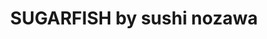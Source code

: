 ---
layout: place
title: "SUGARFISH by sushi nozawa"
permalink: /california/beverly-hills/sugarfish-by-sushi-nozawa.html
stateAbbr: CA
stateName: California
cityName: Beverly Hills
seo:
  name: "SUGARFISH by sushi nozawa"
  type: Restaurant
  links: null
description: "SUGARFISH by sushi nozawa serves delicious sushi in Beverly Hills, California. Try fresh Japanese dishes for a great dining experience. "
place_id: ChIJMdtjLv-7woARY1Qx1otbqZI
photos:
  - name: >-
      places/ChIJMdtjLv-7woARY1Qx1otbqZI/photos/AeeoHcL6IojQhiXNBeMHVLmUiGeZcsQvglywd8Xf7_EOH6B5-psIz8lL69-5Q_pglnDcjil5lmi16AfvA2VRNQjb1rPQQi4k9TmdBLAYa3WDlXI29e4zN9ZWInTMpaQjzt9sqkewdF2dX3HmN5h4bqzW9VJVp7bFwRFAAGpgjFwZVunbAQcFdaWsTen-xB8r5vFKiQnJoA4sYxxDf0KRQZ6OxBzhqJDyly0Qc8wXYTb9AMq9jHMzTpor2_jZIeuJg4MeIX-nusLXvN7lRDQGyUGdtaasFF86CGL1TIjmW79FFo-3Kw
    widthPx: 864
    heightPx: 576
    authorAttributions:
      - displayName: SUGARFISH by sushi nozawa
        uri: https://maps.google.com/maps/contrib/102860785773104607819
        photoUri: >-
          https://lh3.googleusercontent.com/a-/ALV-UjUedVcTpw5wdzAUJUlOtFFcLJvLN4BJeorFMG8LFMWGB8Jtty0=s100-p-k-no-mo
    flagContentUri: >-
      https://www.google.com/local/imagery/report/?cb_client=maps_api_places.places_api&image_key=!1e10!2sAF1QipOY5sNoStkPdtEbfSTzD-V0_fTjU95cjhm2eQ3H&hl=en-US
    googleMapsUri: >-
      https://www.google.com/maps/place//data=!3m4!1e2!3m2!1sAF1QipOY5sNoStkPdtEbfSTzD-V0_fTjU95cjhm2eQ3H!2e10!4m2!3m1!1s0x80c2bbff2e63db31:0x92a95b8bd6315463
  - name: >-
      places/ChIJMdtjLv-7woARY1Qx1otbqZI/photos/AeeoHcJM_AcL25DYWWlGE125pSf8UL0bvwqHJ_4xiSZDz8kZHun34dTR6K2QcQD2L-RSi9YNm0jKg_cIn2dtpTJ_lScgExwO3mYXBqhXTbqXFIRVfTRbV2gIcZfV-OX1Q9pyrs2iWt6jcQGEYtMRKJ4Sqncz7nUGpgWps0BMKxveLXXCh4QaMvjd0IAMSFhyMRgeOU46yAEEdnai9uQBk7IGkYFNMcJsgIEHvt839y_fq8Ho2Z4V9qvCBOR_2Fg3UPMpvdBjqDNGISnrDgeyplhYf0NoomDlFVSVhdFLoMuXVktDUxwakAbGKs3gfBWW-tZp3CuurVjZPtV_7TdZHk2xgZIimzhed8uhj4K6tN0ixGKyMiy9Tg8JFUo3B44NUIiEnp7-k4sLqIT5QVh5JXmkQa5LNX-OoWMB5e55tMwAguga4VK6
    widthPx: 4000
    heightPx: 3000
    authorAttributions:
      - displayName: Hill Kim
        uri: https://maps.google.com/maps/contrib/107887424705237962866
        photoUri: >-
          https://lh3.googleusercontent.com/a-/ALV-UjW6xOCZT-U5heJHas4tABozOFdL2cJ4FiKQU6dNTChmwoRtDD7SfA=s100-p-k-no-mo
    flagContentUri: >-
      https://www.google.com/local/imagery/report/?cb_client=maps_api_places.places_api&image_key=!1e10!2sCIHM0ogKEICAgICDvd6jhAE&hl=en-US
    googleMapsUri: >-
      https://www.google.com/maps/place//data=!3m4!1e2!3m2!1sCIHM0ogKEICAgICDvd6jhAE!2e10!4m2!3m1!1s0x80c2bbff2e63db31:0x92a95b8bd6315463
  - name: >-
      places/ChIJMdtjLv-7woARY1Qx1otbqZI/photos/AeeoHcLu1rvGK1EuFTzRePQX06AQ0trGqduBnS44JU3b4tLEMSQHiciAqRJoUFJ5uvWHJF6dDhDcChWGIk0mhBREgGU2GqlEuxFTFz6mnngPN7Xv17Bmlj9KId9Ca-M6-MNGuKiLd_okJsIMLSlX8262dPHemhCXLRPTNV8IHiZMtKLELYDMBo-zKXMXLwLzpItjcUdgPUGo0gAF2g5R6nFMc6bYYo2dadgXwsocyYWEQTD5w4ahUs1xrtkIHtnyYl-HBo0i-0Ihcwtim7wdUFyCNLpxw82ObNG59Fb7Z3yvaBIxcSNxx61BEV73yl3iumsBjaOqx0pRv59SKK2s4TsV_2cnZQOUvDWV5Ce6lKRyeMTW_ivDzERTq8dLqcC0kTc7Ni8Z-b3KFijKqkgDWuZaS35UouYWXTO7QfomUwFQTsc
    widthPx: 3600
    heightPx: 4800
    authorAttributions:
      - displayName: Guilherme Garcia
        uri: https://maps.google.com/maps/contrib/103347195001075149766
        photoUri: >-
          https://lh3.googleusercontent.com/a/ACg8ocIK7ELjRsm9fVeKa1-psibYAYkoCVXVGk53refoprQXWpN82Q=s100-p-k-no-mo
    flagContentUri: >-
      https://www.google.com/local/imagery/report/?cb_client=maps_api_places.places_api&image_key=!1e10!2sCIHM0ogKEICAgIDrnN_lSQ&hl=en-US
    googleMapsUri: >-
      https://www.google.com/maps/place//data=!3m4!1e2!3m2!1sCIHM0ogKEICAgIDrnN_lSQ!2e10!4m2!3m1!1s0x80c2bbff2e63db31:0x92a95b8bd6315463
  - name: >-
      places/ChIJMdtjLv-7woARY1Qx1otbqZI/photos/AeeoHcLM6Rzu4-X42KchDOyRzesCZclMar7b1B9B_FakOa1F9EYhoxdjYfAvuWOHCkqvlq5G1VhDLwWykseqbJ7FP4bJushUqBQ87Q8pkYexTFkXPcktt5GTsjkKlCnkkc0dPkkIP0Ix_uhgy1OP7ARBgDcARjAvm6WctWtZiuJvoBAt9aoM51QOAT0AGW3wv4OluoqPkM6oAR-W70yyxQBE4cv80yOc426HeDLWgbpZwuoOnjVdUR0yN0PG36DeimNIzVyqJhTenxCf7osXQ9FcpxiOsVITUAqJQcdorUPQlidcLGHrgoXYxX42ExnQM30a4ysefMrP0l6BgXBIiikgxJz7K7bLHrKQnUOu3sWLnXJQLhsJBPSAsiD-qRaiG75sYhS_VqQW1tA2lRQ36d_QSPtIUSSoI25G5g2cJie4TtEFpA
    widthPx: 3600
    heightPx: 4800
    authorAttributions:
      - displayName: Anna Y
        uri: https://maps.google.com/maps/contrib/108797460158946598821
        photoUri: >-
          https://lh3.googleusercontent.com/a-/ALV-UjW--8hzHUfs7gY-_UJ8qjUPfcqtP28svs34V7pvDMCnTv7XwXQU8A=s100-p-k-no-mo
    flagContentUri: >-
      https://www.google.com/local/imagery/report/?cb_client=maps_api_places.places_api&image_key=!1e10!2sCIHM0ogKEICAgMDI2PCfFw&hl=en-US
    googleMapsUri: >-
      https://www.google.com/maps/place//data=!3m4!1e2!3m2!1sCIHM0ogKEICAgMDI2PCfFw!2e10!4m2!3m1!1s0x80c2bbff2e63db31:0x92a95b8bd6315463
  - name: >-
      places/ChIJMdtjLv-7woARY1Qx1otbqZI/photos/AeeoHcJ7txPb5htfeDUY5Q92v-lypDb2r4PvwV34iZkZ7xcy_M6Cmem0xclQ0aEipIa2XYqZtfq7lAElMe6NZi5h2BzrFSmdPhhd3RCXqNhAfJwPfWpjta03xboVKOLVPfdW9KJP8_L6wOAO_JD9-nYX5Kq8FpEZlGOHqv6zUB-RNijjjIkKIqY8ssHSkT9zrpequKXyaCcuffhj4rkNW4r7R7c2HJtc1nhAa34OKzb4G-4W158wW9j6CwMLbA3Fr3bys9QoUPeaKzJnoDOM8LnOiw53gKvJqEUiKCmyMlPZp0rX2LQT9oGtpeZtqksPm66qsvNdkW55gjW0tZqhbHNhqra5NYyp02Gpbakkgkmr5BSmL8CMAoR5ROzX3UJ3oWcC5DH7gScchw_xpMT2-yJyQi1Bq3_I4Do3gk0bY-o4VsoNiKKz
    widthPx: 4080
    heightPx: 3072
    authorAttributions:
      - displayName: Alexander Ostrovsky
        uri: https://maps.google.com/maps/contrib/105851805138619082785
        photoUri: >-
          https://lh3.googleusercontent.com/a-/ALV-UjXeS12uVjVxwurmYS0PM2ctFVZQLisfA7U95d63P2TeqT0LEW0Y=s100-p-k-no-mo
    flagContentUri: >-
      https://www.google.com/local/imagery/report/?cb_client=maps_api_places.places_api&image_key=!1e10!2sCIHM0ogKEICAgICD0IfckQE&hl=en-US
    googleMapsUri: >-
      https://www.google.com/maps/place//data=!3m4!1e2!3m2!1sCIHM0ogKEICAgICD0IfckQE!2e10!4m2!3m1!1s0x80c2bbff2e63db31:0x92a95b8bd6315463
  - name: >-
      places/ChIJMdtjLv-7woARY1Qx1otbqZI/photos/AeeoHcLDkIGGXP4jxomuTXHKDBbYeN3axMEb6zz2Itz5bbxyWhIt1_zzGh6FrTvhk31H_m7Kg3zGIwO5lLNpLQyc4OfkwvWaqNkihO_KrxR9DW1uKGOn-rb3upihFFlwR1121x_A1bezGtj7qzw08L66JeDyL_5r0UyEacVhYIhVOuJGNe_vvPVJzG5MMJeBfXJSapUKqpyhExg2eiG3SwKCsVvBMtgKTvZmYKfj3VimYrbTLt3LBE7klmAfjkaAlWskhdlRu927XBWOfGY_0zcdAA4pKSk6glGwckKLQnGHUxrkX6FUv9jzA1gdmMX-7PHEoU6NfZD2gS5mVLfZbGWs6UxBuYhLM5Hc8TNbn47UE2KPRDIDHAcDcpfClqqr5FeWZyw66qcp_Ht6DmG8E3pY4fLRrgjZyfSCqzwT7aHku2EqFg
    widthPx: 4000
    heightPx: 2250
    authorAttributions:
      - displayName: Adrian Lee
        uri: https://maps.google.com/maps/contrib/114663088949012543673
        photoUri: >-
          https://lh3.googleusercontent.com/a-/ALV-UjXV9uaP8lGuOzvBhHGRwhRE4BUte0ZxLCRgManmZEZOioD3HYmI=s100-p-k-no-mo
    flagContentUri: >-
      https://www.google.com/local/imagery/report/?cb_client=maps_api_places.places_api&image_key=!1e10!2sCIHM0ogKEICAgIC9__qfBQ&hl=en-US
    googleMapsUri: >-
      https://www.google.com/maps/place//data=!3m4!1e2!3m2!1sCIHM0ogKEICAgIC9__qfBQ!2e10!4m2!3m1!1s0x80c2bbff2e63db31:0x92a95b8bd6315463
  - name: >-
      places/ChIJMdtjLv-7woARY1Qx1otbqZI/photos/AeeoHcIPCBFo-KjtbIUrfDcs2rD_l2kRSJVCKFye527JLqiv14VlgvcuHH-S1cL3R3DDJOFVLX8wOkGfcUcW2_uMY_0m-V_c1YBGE_TOOy8WMTtzDL9Cx3nZD-gU8w38afclkaySsbCAqP7LrstfxMHjQsivcmQhnyROiBfSMztXjKH56xKQ5oGg0EYzfPbgJNfJ2hY7KLzbo4AOBDqNZcZv0Ds1S9ZFUI-Be2gaXvq8m4JtWyRoV84-FAywkThsaxCYPKaUywZEYThe226qJnidxGu9Ue9Ir30VKyMoFUNfffz4XKPlBSW7Fvg3u-eErJ3AULGzdA5ty7HYquf3umCePCRO8znmvNpf571BcUorDB9OFizF7WCqyCsWhdzavEqg1eZrxU-9CD4A6o4hPA3VOpasud6Q-SWxDnVR1hTurxkWayww
    widthPx: 4000
    heightPx: 3000
    authorAttributions:
      - displayName: Hill Kim
        uri: https://maps.google.com/maps/contrib/107887424705237962866
        photoUri: >-
          https://lh3.googleusercontent.com/a-/ALV-UjW6xOCZT-U5heJHas4tABozOFdL2cJ4FiKQU6dNTChmwoRtDD7SfA=s100-p-k-no-mo
    flagContentUri: >-
      https://www.google.com/local/imagery/report/?cb_client=maps_api_places.places_api&image_key=!1e10!2sCIHM0ogKEICAgICDvd73ngE&hl=en-US
    googleMapsUri: >-
      https://www.google.com/maps/place//data=!3m4!1e2!3m2!1sCIHM0ogKEICAgICDvd73ngE!2e10!4m2!3m1!1s0x80c2bbff2e63db31:0x92a95b8bd6315463
  - name: >-
      places/ChIJMdtjLv-7woARY1Qx1otbqZI/photos/AeeoHcKiwwOtCzzvhSWH2043GElqhIjSnD9aWb3MC6pIvqbs55-XvW8R6SucS_yEtu29FwZhoYb7fvccqGKCxQbv2aon7pMBjxYyzqrr4fnmmsNQ-I-RmJEDB1xx8A9mxsOqGjww3xZ3Emr1qK-OyFwW3W6DXlfDSBGb2VNIiYVNbcPf5EPNCkmTQCsjs5KjPlb7GTOvrMQIlpwx2IjMDQoSJnnpVu-0uq3vV27FaAV1her6DzXP-aPUwY32QsLceiFgmKbHCv-FcXZ-1j7bNPafOsoh9-Ui7Y1jbN5nDttdqqbuzehmPe1NTcU8U5Boq3oPJlODaxnG11-tBTUYEGP5jS2eMTxP-gf8FVqs9fSYEPnf8QbsBpZitrhpqTkO4m_Hhxh-gKy-rCtCUe-zTJ8wmwZc68pDxEx8rgp2QdAzC6EFwviy
    widthPx: 4032
    heightPx: 3024
    authorAttributions:
      - displayName: Stephen Stann
        uri: https://maps.google.com/maps/contrib/117440406489637264845
        photoUri: >-
          https://lh3.googleusercontent.com/a-/ALV-UjVBzfNz6AGs8Du9yOgWe7ewGLSI9b7koz7edpreqs4nyqlmL6GngA=s100-p-k-no-mo
    flagContentUri: >-
      https://www.google.com/local/imagery/report/?cb_client=maps_api_places.places_api&image_key=!1e10!2sCIHM0ogKEICAgICMmrub1QE&hl=en-US
    googleMapsUri: >-
      https://www.google.com/maps/place//data=!3m4!1e2!3m2!1sCIHM0ogKEICAgICMmrub1QE!2e10!4m2!3m1!1s0x80c2bbff2e63db31:0x92a95b8bd6315463
  - name: >-
      places/ChIJMdtjLv-7woARY1Qx1otbqZI/photos/AeeoHcK2AGEoE4CgyuAkG5Hdndk5pG7gKJqNUAFuFWkWvhFQQG_h0VwtSFBHrWBNY839qMDHaXOQoppi2amyhzg2Vuy1Ix8fmwK-Ts198iNjc9EWdSxuDrYJLEIQJVD6PsVsdmxz2SmCBK90PIAvSIASuVZQSaRwTLoQPyxLi5bHdChPebmQZYehtYron3SRxbiaGYpSyHBOMnHHt44kT3EgzPVgC3Q6CP-2CmnCZbDv6gXmH1w8CAmH9Lh5BFT_xo2iBuZX2GdpLC91sJFVjN8T5EOWRRkzaf02BOP8j2YTlg3dxwM4Gl3i_VMPpxCwMfQ_l0lU2bzdTojPqr4p9A-svCJ0JsILKvRP-wlhwXCu51inwnT1amm2Vc76MjXdfmxIS1RNyRBlz4xJjDOxTt1qnvD9kp04ov_kcSW7K94GkMUk_Q
    widthPx: 4032
    heightPx: 2268
    authorAttributions:
      - displayName: Sang Lee
        uri: https://maps.google.com/maps/contrib/112984352691133754706
        photoUri: >-
          https://lh3.googleusercontent.com/a-/ALV-UjUvTAU9M-PR1gKjHbW0sSNeX8DSRsQJ-M4CIyekGp7owlP7zTpX=s100-p-k-no-mo
    flagContentUri: >-
      https://www.google.com/local/imagery/report/?cb_client=maps_api_places.places_api&image_key=!1e10!2sCIHM0ogKEICAgIDS8frJBA&hl=en-US
    googleMapsUri: >-
      https://www.google.com/maps/place//data=!3m4!1e2!3m2!1sCIHM0ogKEICAgIDS8frJBA!2e10!4m2!3m1!1s0x80c2bbff2e63db31:0x92a95b8bd6315463
  - name: >-
      places/ChIJMdtjLv-7woARY1Qx1otbqZI/photos/AeeoHcKV-SpPRndaQ2UG51wAsDAPp8s7MlgyllP48r16MxYQC56R9mx6YLUis_b-THk7gD1PY9oXahFnE4drwG4etxXjMc9-OuF1QNfOQ1oAujOk1htCZsbbk7SwYcAjcIdQ-hjrnan7IxIlMIK-VcVllYNmDJsSSJJ7Qm0aSdSZyGX7akGF4iCU_xJX9AiT3RS_QsNHwRKJxf_KfiM6JWRUnGDvyLiHSlmYVvOVQoC2rrg8txk5pr1BBgrBOZlBJFTyUWvixZOsxsvV8MPJ6mH8wG2corpKZweHkN7rsZi6Gb6QFSm5iX6-KDLT-4toFprtTB6DTm4vQ_cHV7sNVNA9YMUp-D0mfyV29XULJ5iYpZi61wZj93Z52T6nLc2XVzKsC4IjlIOn8jaYhggJ9CWqkm0Bm0SdZ53EbqrDyg6PDeaTV1E
    widthPx: 4080
    heightPx: 3072
    authorAttributions:
      - displayName: Chi Lam (Alex)
        uri: https://maps.google.com/maps/contrib/106427064771156046754
        photoUri: >-
          https://lh3.googleusercontent.com/a-/ALV-UjWXk_yuQ5wjKKOipcsfkWRVlAv-YJ5rLRHjqcW4OpRAGuQXxRKnjA=s100-p-k-no-mo
    flagContentUri: >-
      https://www.google.com/local/imagery/report/?cb_client=maps_api_places.places_api&image_key=!1e10!2sCIHM0ogKEICAgICerKOy6wE&hl=en-US
    googleMapsUri: >-
      https://www.google.com/maps/place//data=!3m4!1e2!3m2!1sCIHM0ogKEICAgICerKOy6wE!2e10!4m2!3m1!1s0x80c2bbff2e63db31:0x92a95b8bd6315463
address: 212 N Canon Dr, Beverly Hills, CA 90210, USA
street: 212 N Canon Dr
city: Beverly Hills
state: CA
zip: '90210'
country: USA
neighborhood: null
latitude: '34.068263'
longitude: '-118.398268'
accessibility_options:
  wheelchairAccessibleParking: true
  wheelchairAccessibleEntrance: true
  wheelchairAccessibleRestroom: true
  wheelchairAccessibleSeating: true
business_status: OPERATIONAL
name: SUGARFISH by sushi nozawa
google_maps_links:
  directionsUri: >-
    https://www.google.com/maps/dir//''/data=!4m7!4m6!1m1!4e2!1m2!1m1!1s0x80c2bbff2e63db31:0x92a95b8bd6315463!3e0
  placeUri: https://maps.google.com/?cid=10568078656753718371
  writeAReviewUri: >-
    https://www.google.com/maps/place//data=!4m3!3m2!1s0x80c2bbff2e63db31:0x92a95b8bd6315463!12e1
  reviewsUri: >-
    https://www.google.com/maps/place//data=!4m4!3m3!1s0x80c2bbff2e63db31:0x92a95b8bd6315463!9m1!1b1
  photosUri: >-
    https://www.google.com/maps/place//data=!4m3!3m2!1s0x80c2bbff2e63db31:0x92a95b8bd6315463!10e5
primary_type: Sushi Restaurant
opening_hours:
  regular: null
  current: null
secondary_opening_hours:
  regular:
    weekdayDescriptions: null
    type: null
  current:
    weekdayDescriptions: null
    type: null
phone: null
price_level: null
price_range: null
rating: null
rating_count: 0
website: null
reviews: null
parking_options: null
payment_options: null
allow_dogs: null
curbside_pickup: null
delivery: null
dine_in: null
good_for_children: null
good_for_groups: null
good_for_sports: null
live_music: null
menu_for_children: null
outdoor_seating: null
reservable: null
restroom: null
serves_beer: null
serves_breakfast: null
serves_brunch: null
serves_cocktails: null
serves_coffee: null
serves_dinner: null
serves_dessert: null
serves_lunch: null
serves_vegetarian_food: null
serves_wine: null
takeout: null
summary: null

---
